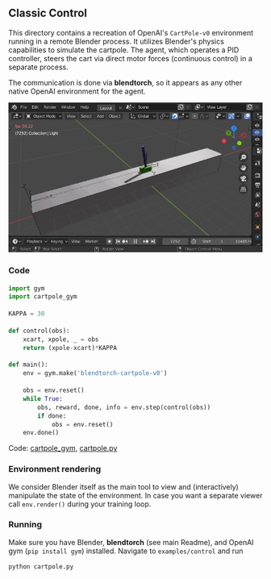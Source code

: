 ## Classic Control

This directory contains a recreation of OpenAI's `CartPole-v0` environment running in a remote Blender process. It utilizes Blender's physics capabilities to simulate the cartpole. The agent, which operates a PID controller, steers the cart via direct motor forces (continuous control) in a separate process. 

The communication is done via **blendtorch**, so it appears as any other native OpenAI environment for the agent.

<div style="text-align: center">
    <img src="capture.gif">
</div>

### Code

```python
import gym
import cartpole_gym

KAPPA = 30

def control(obs):
    xcart, xpole, _ = obs
    return (xpole-xcart)*KAPPA

def main():
    env = gym.make('blendtorch-cartpole-v0')
    
    obs = env.reset()        
    while True:
        obs, reward, done, info = env.step(control(obs))        
        if done:
            obs = env.reset()
    env.done()
```
Code: [cartpole_gym](./cartpole_gym), [cartpole.py](cartpole.py)

### Environment rendering
We consider Blender itself as the main tool to view and (interactively) manipulate the state of the environment. In case you want a separate viewer call `env.render()` during your training loop.

### Running
Make sure you have Blender, **blendtorch** (see main Readme), and OpenAI gym (`pip install gym`) installed. Navigate to `examples/control` and run 
```
python cartpole.py
```



